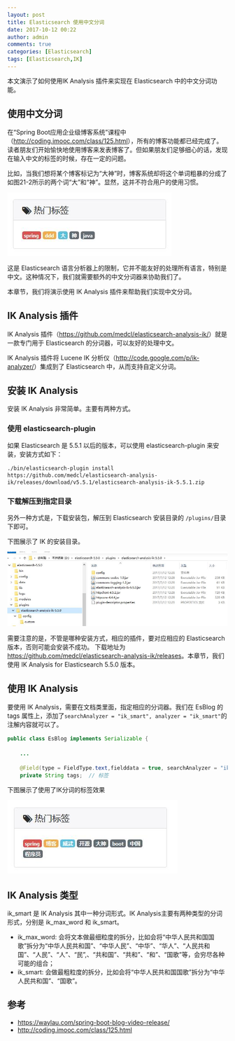 ```yaml
---
layout: post
title: Elasticsearch 使用中文分词
date: 2017-10-12 00:22
author: admin
comments: true
categories: [Elasticsearch]
tags: [Elasticsearch,IK]
---
```


本文演示了如何使用IK Analysis 插件来实现在 Elasticsearch 中的中文分词功能。

<!-- more -->

## 使用中文分词

在“Spring Boot应用企业级博客系统”课程中（<http://coding.imooc.com/class/125.html>），所有的博客功能都已经完成了。读者朋友们开始愉快地使用博客来发表博客了。但如果朋友们足够细心的话，发现在输入中文的标签的时候，存在一定的问题。

比如，当我们想将某个博客标记为“大神”时，博客系统却将这个单词粗暴的分成了如图21-2所示的两个词“大”和“神”。显然，这并不符合用户的使用习惯。

![默认分词的标签效果](../images/post/20171012-tag.jpg)


这是 Elasticsearch  语言分析器上的限制，它并不能友好的处理所有语言，特别是中文。这种情况下，我们就需要额外的中文分词器来协助我们了。

本章节，我们将演示使用 IK Analysis 插件来帮助我们实现中文分词。


## IK Analysis 插件
 
IK Analysis 插件（<https://github.com/medcl/elasticsearch-analysis-ik/>）就是一款专门用于 Elasticsearch 的分词器，可以友好的处理中文。


IK Analysis 插件将 Lucene IK 分析仪（<http://code.google.com/p/ik-analyzer/>）集成到了 Elasticsearch 中，从而支持自定义分词。


## 安装 IK Analysis 

安装 IK Analysis 非常简单。主要有两种方式。

### 使用 elasticsearch-plugin 

如果 Elasticsearch 是 5.5.1 以后的版本，可以使用 elasticsearch-plugin 来安装，安装方式如下：

```
./bin/elasticsearch-plugin install https://github.com/medcl/elasticsearch-analysis-ik/releases/download/v5.5.1/elasticsearch-analysis-ik-5.5.1.zip
```


### 下载解压到指定目录

另外一种方式是，下载安装包，解压到 Elasticsearch 安装目录的 `/plugins/`目录下即可。


下图展示了 IK 的安装目录。

![K的安装目录](../images/post/20171012-ik.jpg)



需要注意的是，不管是哪种安装方式，相应的插件，要对应相应的 Elasticsearch 版本，否则可能会安装不成功。
下载地址为 <https://github.com/medcl/elasticsearch-analysis-ik/releases>。本章节，我们使用 IK Analysis for Elasticsearch 5.5.0 版本。


## 使用 IK Analysis

要使用  IK Analysis，需要在文档类里面，指定相应的分词器。我们在 EsBlog 的 tags 属性上，添加了`searchAnalyzer = "ik_smart", analyzer = "ik_smart"`的注解内容就可以了。


```java
public class EsBlog implements Serializable {
 
    ...

	@Field(type = FieldType.text,fielddata = true, searchAnalyzer = "ik_smart", analyzer = "ik_smart") 
	private String tags;  // 标签
```


下图展示了使用了IK分词的标签效果

![使用了IK分词的标签效果](../images/post/20171012-tag-ik.jpg)


## IK Analysis 类型

ik_smart 是 IK Analysis 其中一种分词形式。IK Analysis主要有两种类型的分词形式，分别是 ik_max_word 和 ik_smart。

* ik_max_word: 会将文本做最细粒度的拆分，比如会将“中华人民共和国国歌”拆分为“中华人民共和国”、“中华人民”、“中华”、“华人”、“人民共和国”、“人民”、“人”、“民”,、“共和国”、“共和”、“和”、“国歌”等，会穷尽各种可能的组合；
* ik_smart: 会做最粗粒度的拆分，比如会将“中华人民共和国国歌”拆分为“中华人民共和国”、“国歌”。


## 参考

* https://waylau.com/spring-boot-blog-video-release/
* http://coding.imooc.com/class/125.html